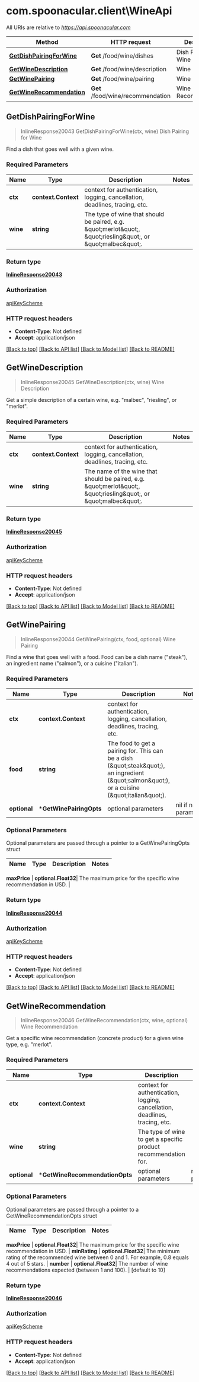 # com.spoonacular.client\WineApi

All URIs are relative to *https://api.spoonacular.com*

Method | HTTP request | Description
------------- | ------------- | -------------
[**GetDishPairingForWine**](WineApi.md#GetDishPairingForWine) | **Get** /food/wine/dishes | Dish Pairing for Wine
[**GetWineDescription**](WineApi.md#GetWineDescription) | **Get** /food/wine/description | Wine Description
[**GetWinePairing**](WineApi.md#GetWinePairing) | **Get** /food/wine/pairing | Wine Pairing
[**GetWineRecommendation**](WineApi.md#GetWineRecommendation) | **Get** /food/wine/recommendation | Wine Recommendation



## GetDishPairingForWine

> InlineResponse20043 GetDishPairingForWine(ctx, wine)
Dish Pairing for Wine

Find a dish that goes well with a given wine.

### Required Parameters


Name | Type | Description  | Notes
------------- | ------------- | ------------- | -------------
**ctx** | **context.Context** | context for authentication, logging, cancellation, deadlines, tracing, etc.
**wine** | **string**| The type of wine that should be paired, e.g. \&quot;merlot\&quot;, \&quot;riesling\&quot;, or \&quot;malbec\&quot;. | 

### Return type

[**InlineResponse20043**](inline_response_200_43.md)

### Authorization

[apiKeyScheme](../README.md#apiKeyScheme)

### HTTP request headers

- **Content-Type**: Not defined
- **Accept**: application/json

[[Back to top]](#) [[Back to API list]](../README.md#documentation-for-api-endpoints)
[[Back to Model list]](../README.md#documentation-for-models)
[[Back to README]](../README.md)


## GetWineDescription

> InlineResponse20045 GetWineDescription(ctx, wine)
Wine Description

Get a simple description of a certain wine, e.g. \"malbec\", \"riesling\", or \"merlot\".

### Required Parameters


Name | Type | Description  | Notes
------------- | ------------- | ------------- | -------------
**ctx** | **context.Context** | context for authentication, logging, cancellation, deadlines, tracing, etc.
**wine** | **string**| The name of the wine that should be paired, e.g. \&quot;merlot\&quot;, \&quot;riesling\&quot;, or \&quot;malbec\&quot;. | 

### Return type

[**InlineResponse20045**](inline_response_200_45.md)

### Authorization

[apiKeyScheme](../README.md#apiKeyScheme)

### HTTP request headers

- **Content-Type**: Not defined
- **Accept**: application/json

[[Back to top]](#) [[Back to API list]](../README.md#documentation-for-api-endpoints)
[[Back to Model list]](../README.md#documentation-for-models)
[[Back to README]](../README.md)


## GetWinePairing

> InlineResponse20044 GetWinePairing(ctx, food, optional)
Wine Pairing

Find a wine that goes well with a food. Food can be a dish name (\"steak\"), an ingredient name (\"salmon\"), or a cuisine (\"italian\").

### Required Parameters


Name | Type | Description  | Notes
------------- | ------------- | ------------- | -------------
**ctx** | **context.Context** | context for authentication, logging, cancellation, deadlines, tracing, etc.
**food** | **string**| The food to get a pairing for. This can be a dish (\&quot;steak\&quot;), an ingredient (\&quot;salmon\&quot;), or a cuisine (\&quot;italian\&quot;). | 
 **optional** | ***GetWinePairingOpts** | optional parameters | nil if no parameters

### Optional Parameters

Optional parameters are passed through a pointer to a GetWinePairingOpts struct


Name | Type | Description  | Notes
------------- | ------------- | ------------- | -------------

 **maxPrice** | **optional.Float32**| The maximum price for the specific wine recommendation in USD. | 

### Return type

[**InlineResponse20044**](inline_response_200_44.md)

### Authorization

[apiKeyScheme](../README.md#apiKeyScheme)

### HTTP request headers

- **Content-Type**: Not defined
- **Accept**: application/json

[[Back to top]](#) [[Back to API list]](../README.md#documentation-for-api-endpoints)
[[Back to Model list]](../README.md#documentation-for-models)
[[Back to README]](../README.md)


## GetWineRecommendation

> InlineResponse20046 GetWineRecommendation(ctx, wine, optional)
Wine Recommendation

Get a specific wine recommendation (concrete product) for a given wine type, e.g. \"merlot\".

### Required Parameters


Name | Type | Description  | Notes
------------- | ------------- | ------------- | -------------
**ctx** | **context.Context** | context for authentication, logging, cancellation, deadlines, tracing, etc.
**wine** | **string**| The type of wine to get a specific product recommendation for. | 
 **optional** | ***GetWineRecommendationOpts** | optional parameters | nil if no parameters

### Optional Parameters

Optional parameters are passed through a pointer to a GetWineRecommendationOpts struct


Name | Type | Description  | Notes
------------- | ------------- | ------------- | -------------

 **maxPrice** | **optional.Float32**| The maximum price for the specific wine recommendation in USD. | 
 **minRating** | **optional.Float32**| The minimum rating of the recommended wine between 0 and 1. For example, 0.8 equals 4 out of 5 stars. | 
 **number** | **optional.Float32**| The number of wine recommendations expected (between 1 and 100). | [default to 10]

### Return type

[**InlineResponse20046**](inline_response_200_46.md)

### Authorization

[apiKeyScheme](../README.md#apiKeyScheme)

### HTTP request headers

- **Content-Type**: Not defined
- **Accept**: application/json

[[Back to top]](#) [[Back to API list]](../README.md#documentation-for-api-endpoints)
[[Back to Model list]](../README.md#documentation-for-models)
[[Back to README]](../README.md)

